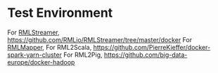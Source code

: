 # Test Environment


For [RMLStreamer](https://github.com/RMLio/RMLStreamer), https://github.com/RMLio/RMLStreamer/tree/master/docker
For [RMLMapper](https://github.com/RMLio/rmlmapper-java), 
For RML2Scala, https://github.com/PierreKieffer/docker-spark-yarn-cluster
For RML2Pig, https://github.com/big-data-europe/docker-hadoop
